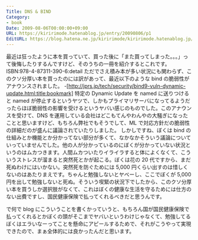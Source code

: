 ```yaml
---
Title: DNS & BIND
Category:
- book
Date: 2009-08-06T00:00:00+09:00
URL: https://kiririmode.hatenablog.jp/entry/20090806/p1
EditURL: https://blog.hatena.ne.jp/kiririmode/kiririmode.hatenablog.jp/atom/entry/8454420450078212749
---
```



最近は狂ったように本を買っていて、買った後に「また買ってしまった。。。」って後悔したりするんですけど、そのうちの一冊を紹介するとこれです。
ISBN:978-4-87311-390-6:detail
ただでさえ積み本が多い状況にも関わらず、このクソ分厚い本を買ったのには訳があって、最近以下のような bind の脆弱性がアナウンスされました。
-[http://jprs.jp/tech/security/bind9-vuln-dynamic-update.html:title:bookmark]
特定の Dynamic Update を named に送りつけると named が停止するというヤツで、しかもプライマリサーバになってるようだったらほぼ脆弱性の影響を受けるというヤバい感じのものでした。このアナウンスを受けて、DNS を運用している会社はどこもてんやわんやの大騒ぎになったことと思いますけど、もちろん弊社でもそうでして、ML で対応方針だの脆弱性の詳細だのが盛んに議論されていたりしました。
しかしですね、ぼくは bind の仕組みとか機能とか分かってない部分が多くて、なかなかそういう議論についていっていませんでした。他の人が分かっているのにぼくが分かっていない状況というのはムカつきます。人間ムカついたりイライラすると体によくなくて、こういうストレスが溜まると突然死とかが起こる。ぼくは花の 20 代ですから、まだ死ぬわけにはいかない。突然死を防ぐためには 5,000 円くらい出すのは惜しくないのはあたりまえです。ちゃんと勉強しないとヤベーし、ここでぼくが 5,000 円を出して勉強しないと死ぬ。そういう喫緊の状況下でしたから、このクソ分厚い本を買うしか選択肢がなくて、これはぼくの健康な生活を守るためには仕方のない出費ですし、国民健康保険で払ってくれるべきだと思うんです。

で何で blog にこういうことを書くかっていうと、もちろん国が国民健康保険で払ってくれるとかぼくの頭がそこまでヤバいというわけじゃなくて、勉強してるぼくはエラいなーってことを懸命にアピールするためで、それがこうやって実現できたので、まぁ全体的には良かったんだと思います。
